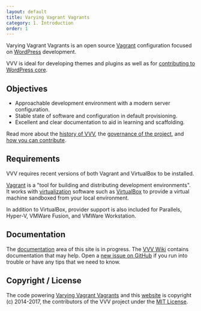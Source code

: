 ```yaml
---
layout: default
title: Varying Vagrant Vagrants
category: 1. Introduction
order: 1
---
```


Varying Vagrant Vagrants is an open source [Vagrant](https://www.vagrantup.com) configuration focused on [WordPress](https://wordpress.org) development.

VVV is ideal for developing themes and plugins as well as for [contributing to WordPress core](https://make.wordpress.org/core/).

## Objectives

* Approachable development environment with a modern server configuration.
* Stable state of software and configuration in default provisioning.
* Excellent and clear documentation to aid in learning and scaffolding.

Read more about the [history of VVV](docs/en-US/history/), the [governance of the project](docs/en-US/governance/), and [how you can contribute](https://github.com/Varying-Vagrant-Vagrants/VVV/blob/develop/.github/CONTRIBUTING.md).

## Requirements

VVV requires recent versions of both Vagrant and VirtualBox to be installed.

[Vagrant](https://www.vagrantup.com) is a "tool for building and distributing development environments". It works with [virtualization](https://en.wikipedia.org/wiki/X86_virtualization) software such as [VirtualBox](https://www.virtualbox.org/) to provide a virtual machine sandboxed from your local environment.

In addition to VirtualBox, provider support is also included for Parallels, Hyper-V, VMWare Fusion, and VMWare Workstation.

## Documentation

The [documentation](docs/en-US/) area of this site is in progress. The [VVV Wiki](https://github.com/varying-vagrant-vagrants/vvv/wiki) contains documentation that may help. Open a [new issue on GitHub](https://github.com/Varying-Vagrant-Vagrants/VVV) if you run into trouble or have any tips that we need to know.

## Copyright / License

The code powering [Varying Vagrant Vagrants](https://github.com/Varying-Vagrant-Vagrants/VVV) and this [website](https://github.com/Varying-Vagrant-Vagrants/varyingvagrantvagrants.org) is copyright (c) 2014-2017, the contributors of the VVV project under the [MIT License](https://opensource.org/licenses/MIT).
